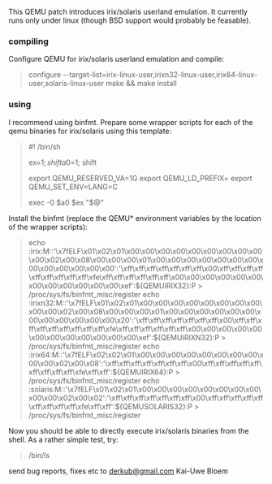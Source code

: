 This QEMU patch introduces irix/solaris userland emulation. It currently runs
only under linux (though BSD support would probably be feasable).

### compiling

Configure QEMU for irix/solaris userland emulation and compile:

> configure --target-list=irix-linux-user,irixn32-linux-user,irix64-linux-user,solaris-linux-user
> make && make install

### using

I recommend using binfmt. Prepare some wrapper scripts for each of the qemu
binaries for irix/solaris using this template:

> #! /bin/sh
>
> ex=$1; shift
> a0=$1; shift
>
> export QEMU_RESERVED_VA=1G
> export QEMU_LD_PREFIX=<target rootfs>
> export QEMU_SET_ENV=LANG=C
> 
> exec <qemu binary> -0 $a0 $ex "$@"

Install the binfmt (replace the QEMU* environment variables by the location of
the wrapper scripts):

> echo :irix:M::'\x7fELF\x01\x02\x01\x00\x00\x00\x00\x00\x00\x00\x00\x00\x00\x02\x00\x08\x00\x00\x00\x01\x00\x00\x00\x00\x00\x00\x00\x00\x00\x00\x00\x00\x00':'\xff\xff\xff\xff\xff\xff\xff\x00\xff\xff\xff\xff\xff\xff\xff\xff\xff\xfe\xff\xff\xff\xff\xff\xff\x00\x00\x00\x00\x00\x00\x00\x00\x00\x00\x00\x00\xef':${QEMUIRIX32}:P > /proc/sys/fs/binfmt_misc/register
> echo :irixn32:M::'\x7fELF\x01\x02\x01\x00\x00\x00\x00\x00\x00\x00\x00\x00\x00\x02\x00\x08\x00\x00\x00\x01\x00\x00\x00\x00\x00\x00\x00\x00\x00\x00\x00\x00\x20':'\xff\xff\xff\xff\xff\xff\xff\x00\xff\xff\xff\xff\xff\xff\xff\xff\xff\xfe\xff\xff\xff\xff\xff\xff\x00\x00\x00\x00\x00\x00\x00\x00\x00\x00\x00\x00\xef':${QEMUIRIXN32}:P > /proc/sys/fs/binfmt_misc/register
> echo :irix64:M::'\x7fELF\x02\x02\x01\x00\x00\x00\x00\x00\x00\x00\x00\x00\x00\x02\x00\x08':'\xff\xff\xff\xff\xff\xff\xff\x00\xff\xff\xff\xff\xff\xff\xff\xff\xff\xfe\xff\xff':${QEMUIRIX64}:P > /proc/sys/fs/binfmt_misc/register
> echo :solaris:M::'\x7fELF\x01\x02\x01\x00\x00\x00\x00\x00\x00\x00\x00\x00\x00\x02\x00\x02':'\xff\xff\xff\xff\xff\xff\xff\x00\xff\xff\xff\xff\xff\xff\xff\xff\xff\xfe\xff\xff':${QEMUSOLARIS32}:P > /proc/sys/fs/binfmt_misc/register

Now you should be able to directly execute irix/solaris binaries from the shell.
As a rather simple test, try:

> <target rootfs>/bin/ls


send bug reports, fixes etc to <derkub@gmail.com>
Kai-Uwe Bloem
